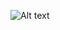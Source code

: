 ![Alt text](https://spotify-recently-played-readme.vercel.app/api?user=minimalistical&count={count})

